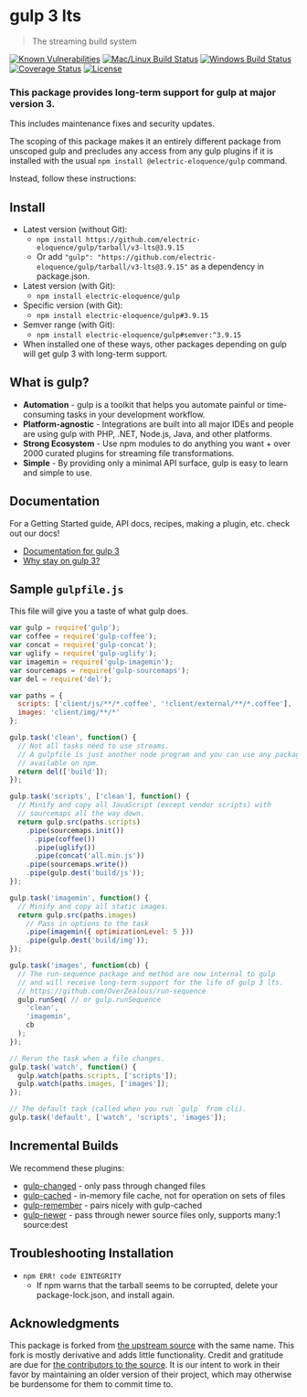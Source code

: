 # gulp 3 lts

> The streaming build system

[![Known Vulnerabilities][snyk-image]][snyk-url]
[![Mac/Linux Build Status][travis-image]][travis-url]
[![Windows Build Status][appveyor-image]][appveyor-url]
[![Coverage Status][coveralls-image]][coveralls-url]
[![License][license-image]][license-url]

### This package provides long-term support for gulp at major version 3.

This includes maintenance fixes and security updates.

The scoping of this package makes it an entirely different package from unscoped
gulp and precludes any access from any gulp plugins if it is installed with the
usual `npm install @electric-eloquence/gulp` command.

Instead, follow these instructions:

## Install

* Latest version (without Git):
  * `npm install https://github.com/electric-eloquence/gulp/tarball/v3-lts@3.9.15`
  * Or add `"gulp": "https://github.com/electric-eloquence/gulp/tarball/v3-lts@3.9.15"`
    as a dependency in package.json.
* Latest version (with Git):
  * `npm install electric-eloquence/gulp`
* Specific version (with Git):
  * `npm install electric-eloquence/gulp#3.9.15`
* Semver range (with Git):
  * `npm install electric-eloquence/gulp#semver:^3.9.15`
* When installed one of these ways, other packages depending on gulp will get
  gulp 3 with long-term support.

## What is gulp?

* __Automation__ - gulp is a toolkit that helps you automate painful or 
  time-consuming tasks in your development workflow.
* __Platform-agnostic__ - Integrations are built into all major IDEs and people 
  are using gulp with PHP, .NET, Node.js, Java, and other platforms.
* __Strong Ecosystem__ - Use npm modules to do anything you want + over 2000 
  curated plugins for streaming file transformations.
* __Simple__ - By providing only a minimal API surface, gulp is easy to learn 
  and simple to use.

## Documentation

For a Getting Started guide, API docs, recipes, making a plugin, etc. check out our docs!

* [Documentation for gulp 3](/docs/README.md)
* [Why stay on gulp 3?](/docs/why-gulp-3.md)

## Sample `gulpfile.js`

This file will give you a taste of what gulp does.

```javascript
var gulp = require('gulp');
var coffee = require('gulp-coffee');
var concat = require('gulp-concat');
var uglify = require('gulp-uglify');
var imagemin = require('gulp-imagemin');
var sourcemaps = require('gulp-sourcemaps');
var del = require('del');

var paths = {
  scripts: ['client/js/**/*.coffee', '!client/external/**/*.coffee'],
  images: 'client/img/**/*'
};

gulp.task('clean', function() {
  // Not all tasks need to use streams.
  // A gulpfile is just another node program and you can use any package
  // available on npm.
  return del(['build']);
});

gulp.task('scripts', ['clean'], function() {
  // Minify and copy all JavaScript (except vendor scripts) with
  // sourcemaps all the way down.
  return gulp.src(paths.scripts)
    .pipe(sourcemaps.init())
      .pipe(coffee())
      .pipe(uglify())
      .pipe(concat('all.min.js'))
    .pipe(sourcemaps.write())
    .pipe(gulp.dest('build/js'));
});

gulp.task('imagemin', function() {
  // Minify and copy all static images.
  return gulp.src(paths.images)
    // Pass in options to the task
    .pipe(imagemin({ optimizationLevel: 5 }))
    .pipe(gulp.dest('build/img'));
});

gulp.task('images', function(cb) {
  // The run-sequence package and method are now internal to gulp
  // and will receive long-term support for the life of gulp 3 lts.
  // https://github.com/OverZealous/run-sequence
  gulp.runSeq( // or gulp.runSequence
    'clean',
    'imagemin',
    cb
  );
});

// Rerun the task when a file changes.
gulp.task('watch', function() {
  gulp.watch(paths.scripts, ['scripts']);
  gulp.watch(paths.images, ['images']);
});

// The default task (called when you run `gulp` from cli).
gulp.task('default', ['watch', 'scripts', 'images']);
```

## Incremental Builds

We recommend these plugins:

* [gulp-changed](https://github.com/sindresorhus/gulp-changed) - only pass through changed files
* [gulp-cached](https://github.com/gulp-community/gulp-cached) - in-memory file cache, not for operation on sets of files
* [gulp-remember](https://github.com/ahaurw01/gulp-remember) - pairs nicely with gulp-cached
* [gulp-newer](https://github.com/tschaub/gulp-newer) - pass through newer source files only, supports many:1 source:dest

## Troubleshooting Installation

* `npm ERR! code EINTEGRITY`
  * If npm warns that the tarball seems to be corrupted, delete your
    package-lock.json, and install again.

## Acknowledgments

This package is forked from 
[the upstream source](https://github.com/gulpjs/gulp) with the same name. 
This fork is mostly derivative and adds little functionality. Credit and 
gratitude are due for 
[the contributors to the source](https://github.com/gulpjs/gulp/graphs/contributors). 
It is our intent to work in their favor by maintaining an older version of their 
project, which may otherwise be burdensome for them to commit time to.

[snyk-image]: https://snyk.io/test/github/electric-eloquence/gulp/v3-lts/badge.svg
[snyk-url]: https://snyk.io/test/github/electric-eloquence/gulp/v3-lts

[travis-image]: https://img.shields.io/travis/electric-eloquence/gulp/v3-lts.svg?label=mac%20%26%20linux
[travis-url]: https://travis-ci.org/electric-eloquence/gulp

[appveyor-image]: https://img.shields.io/appveyor/ci/e2tha-e/gulp/v3-lts.svg?label=windows
[appveyor-url]: https://ci.appveyor.com/project/e2tha-e/gulp

[coveralls-image]: https://img.shields.io/coveralls/electric-eloquence/gulp/v3-lts.svg
[coveralls-url]: https://coveralls.io/github/electric-eloquence/gulp?branch=v3-lts

[license-image]: https://img.shields.io/github/license/electric-eloquence/gulp.svg
[license-url]: https://raw.githubusercontent.com/electric-eloquence/gulp/v3-lts/LICENSE
